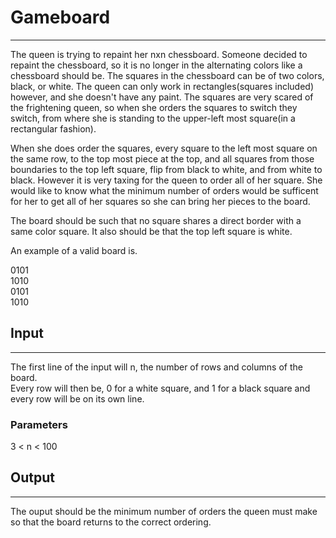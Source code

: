 # Gameboard

---

The queen is trying to repaint her nxn chessboard. Someone decided to repaint the chessboard, so it is no longer in the alternating colors like a chessboard should be. The squares in the chessboard can be of two colors, black, or white. The queen can only work in rectangles(squares included) however, and she doesn't have any paint. The squares are very scared of the frightening queen, so when she orders the squares to switch they switch, from where she is standing to the upper-left most square(in a rectangular fashion).  

When she does order the squares, every square to the left most square on the same row, to the top most piece at the top, and all squares from those boundaries to the top left square, flip from black to white, and from white to black. However it is very taxing for the queen to order all of her square. She would like to know what the minimum number of orders would be sufficent for her to get all of her squares so she can bring her pieces to the board.  

The board should be such that no square shares a direct border with a same color square. It also should be that the top left square is white.

An example of a valid board is.

0101  
1010  
0101  
1010  

## Input

---

The first line of the input will n, the number of rows and columns of the board.  
Every row will then be, 0 for a white square, and 1 for a black square and every row will be on its own line.

### Parameters

3 < n < 100

## Output

---

The ouput should be the minimum number of orders the queen must make so that the board returns to the correct ordering.

